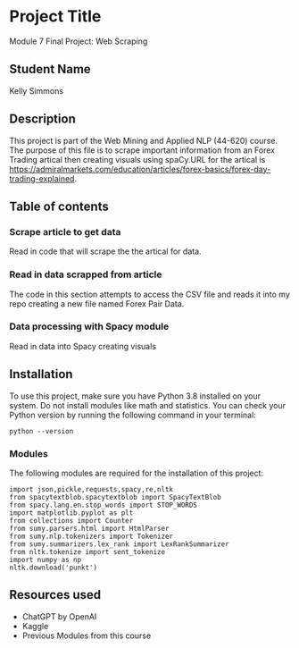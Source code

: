 # Project Title

Module 7 Final Project: Web Scraping

## Student Name
Kelly Simmons

## Description
This project is part of the Web Mining and Applied NLP (44-620) course. The purpose of this file is to scrape important information from an Forex Trading artical then creating visuals using spaCy.URL for the artical is https://admiralmarkets.com/education/articles/forex-basics/forex-day-trading-explained. 

## Table of contents

### Scrape article to get data
Read in code that will scrape the the artical for data.

### Read in data scrapped from article
The code in this section attempts to access the CSV file and reads it into my repo creating a new file named Forex Pair Data.

### Data processing with Spacy module
Read in data into Spacy creating visuals

## Installation

To use this project, make sure you have Python 3.8 installed on your system. Do not install modules like math and statistics. You can check your Python version by running the following command in your terminal:

```shell
python --version
```

### Modules

The following modules are required for the installation of this project:
<br>
```
import json,pickle,requests,spacy,re,nltk
from spacytextblob.spacytextblob import SpacyTextBlob
from spacy.lang.en.stop_words import STOP_WORDS
import matplotlib.pyplot as plt
from collections import Counter
from sumy.parsers.html import HtmlParser
from sumy.nlp.tokenizers import Tokenizer
from sumy.summarizers.lex_rank import LexRankSummarizer
from nltk.tokenize import sent_tokenize
import numpy as np
nltk.download('punkt')
```

## Resources used

- ChatGPT by OpenAI
- Kaggle
- Previous Modules from this course

